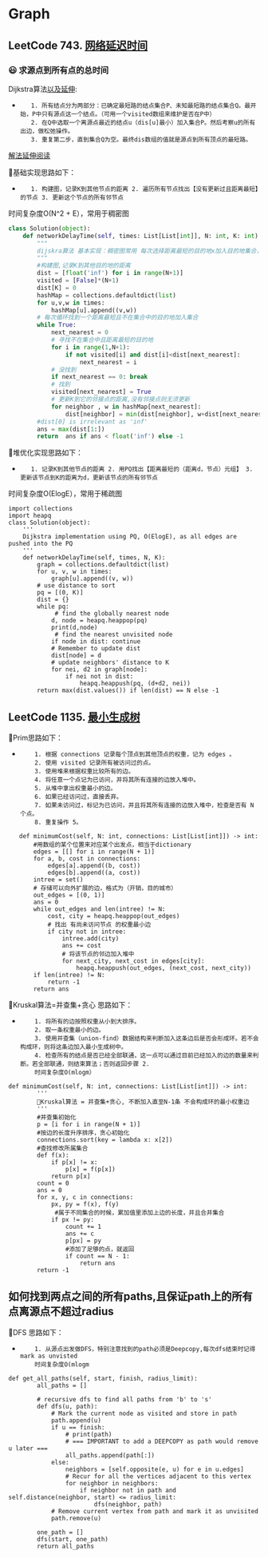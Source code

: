 # Graph

## LeetCode 743. [网络延迟时间](https://leetcode-cn.com/problems/network-delay-time/)
### :smiley: 求源点到所有点的总时间
Dijkstra算法[以及延伸](https://www.cnblogs.com/thousfeet/p/9229395.html):
*        1. 所有结点分为两部分：已确定最短路的结点集合P、未知最短路的结点集合Q。最开始，P中只有源点这一个结点。（可用一个visited数组来维护是否在P中）
         2. 在Q中选取一个离源点最近的结点u（dis[u]最小）加入集合P。然后考察u的所有出边，做松弛操作。
         3. 重复第二步，直到集合Q为空。最终dis数组的值就是源点到所有顶点的最短路。
         
[解法延伸阅读](https://leetcode-cn.com/problems/network-delay-time/solution/dan-yuan-zui-duan-lu-po-su-de-dijkstra-dui-you-hua/)

:clinking_glasses:基础实现思路如下：

*        1. 构建图，记录K到其他节点的距离 2. 遍历所有节点找出【没有更新过且距离最短】的节点 3. 更新这个节点的所有邻节点

时间复杂度O(N^2 + E），常用于稠密图

```python
class Solution(object):
    def networkDelayTime(self, times: List[List[int]], N: int, K: int) -> int:
        """
        dijskra算法 基本实现：稠密图常用 每次选择距离最短的目的地x加入目的地集合，更新K到x的邻接点的距离
        """
        #构建图,记录K到其他目的地的距离
        dist = [float('inf') for i in range(N+1)]
        visited = [False]*(N+1)
        dist[K] = 0
        hashMap = collections.defaultdict(list)
        for u,v,w in times:
            hashMap[u].append((v,w))
        # 每次循环找到一个距离最短且不在集合中的目的地加入集合
        while True:
            next_nearest = 0
            # 寻找不在集合中且距离最短的目的地
            for i in range(1,N+1):
                if not visited[i] and dist[i]<dist[next_nearest]:
                    next_nearest = i
            # 没找到
            if next_nearest == 0: break
            # 找到
            visited[next_nearest] = True
            # 更新K到它的邻接点的距离,没有邻接点则无须更新
            for neighbor , w in hashMap[next_nearest]:
                dist[neighbor] = min(dist[neighbor], w+dist[next_nearest])
        #dist[0] is irrelevant as 'inf'
        ans = max(dist[1:])
        return  ans if ans < float('inf') else -1
```
:clinking_glasses:堆优化实现思路如下：
*        1. 记录K到其他节点的距离 2. 用PQ找出【距离最短的（距离d，节点）元组】 3. 更新该节点到K的距离为d，更新该节点的所有邻节点

时间复杂度O(ElogE），常用于稀疏图
```python3
import collections
import heapq
class Solution(object):
    '''
    Dijkstra implementation using PQ, O(ElogE), as all edges are pushed into the PQ
    '''
    def networkDelayTime(self, times, N, K):
        graph = collections.defaultdict(list)
        for u, v, w in times:
            graph[u].append((v, w))
        # use distance to sort
        pq = [(0, K)]
        dist = {}
        while pq:
             # find the globally nearest node
            d, node = heapq.heappop(pq)
            print(d,node)
             # find the nearest unvisited node 
            if node in dist: continue
            # Remember to update dist
            dist[node] = d
            # update neighbors' distance to K
            for nei, d2 in graph[node]:
                if nei not in dist:
                    heapq.heappush(pq, (d+d2, nei))
        return max(dist.values()) if len(dist) == N else -1
```
## LeetCode 1135. [最小生成树](https://leetcode-cn.com/problems/connecting-cities-with-minimum-cost/) 

:clinking_glasses:Prim思路如下：
*         1. 根据 connections 记录每个顶点到其他顶点的权重，记为 edges 。
          2. 使用 visited 记录所有被访问过的点。
          3. 使用堆来根据权重比较所有的边。
          4. 将任意一个点记为已访问，并将其所有连接的边放入堆中。
          5. 从堆中拿出权重最小的边。
          6. 如果已经访问过，直接丢弃。
          7. 如果未访问过，标记为已访问，并且将其所有连接的边放入堆中，检查是否有 N 个点。
          8. 重复操作 5。
 ```python3
    def minimumCost(self, N: int, connections: List[List[int]]) -> int:
        #用数组的某个位置来对应某个出发点，相当于dictionary
        edges = [[] for i in range(N + 1)]
        for a, b, cost in connections:
            edges[a].append((b, cost))
            edges[b].append((a, cost))
        intree = set()
        # 存储可以向外扩展的边，格式为（开销，目的城市）
        out_edges = [(0, 1)]
        ans = 0
        while out_edges and len(intree) != N:
            cost, city = heapq.heappop(out_edges)
            # 找出 有尚未访问节点 的权重最小边
            if city not in intree:
                intree.add(city)
                ans += cost
                # 将该节点的邻边加入堆中
                for next_city, next_cost in edges[city]:
                    heapq.heappush(out_edges, (next_cost, next_city))
        if len(intree) != N:
            return -1
        return ans
```
:clinking_glasses:Kruskal算法=并查集+贪心     思路如下：
*         1. 将所有的边按照权重从小到大排序。
          2. 取一条权重最小的边。
          3. 使用并查集（union-find）数据结构来判断加入这条边后是否会形成环。若不会构成环，则将这条边加入最小生成树中。
          4. 检查所有的结点是否已经全部联通，这一点可以通过目前已经加入的边的数量来判断。若全部联通，则结束算法；否则返回步骤 2.
          时间复杂度O(mlogm）

```python3
def minimumCost(self, N: int, connections: List[List[int]]) -> int:
        '''
        🥂Kruskal算法 = 并查集+贪心, 不断加入直至N-1条 不会构成环的最小权重边
        '''
        #并查集初始化
        p = [i for i in range(N + 1)]
        #按边的长度升序排序，贪心初始化      
        connections.sort(key = lambda x: x[2])     
        #查找修改所属集合
        def f(x):
            if p[x] != x:
                p[x] = f(p[x])
            return p[x]
        count = 0
        ans = 0
        for x, y, c in connections:
            px, py = f(x), f(y)
             #属于不同集合的时候，累加值里添加上边的长度，并且合并集合
            if px != py:       
                count += 1
                ans += c
                p[px] = py
                #添加了足够的点，就返回
                if count == N - 1:     
                    return ans
        return -1
```

## 如何找到两点之间的所有paths,且保证path上的所有点离源点不超过radius
:clinking_glasses:DFS     思路如下：
*         1. 从源点出发做DFS，特别注意找到的path必须是Deepcopy,每次dfs结束时记得mark as unvisted
          时间复杂度O(mlogm
```python3
def get_all_paths(self, start, finish, radius_limit):
        all_paths = []

        # recursive dfs to find all paths from 'b' to 's'
        def dfs(u, path):
            # Mark the current node as visited and store in path
            path.append(u)
            if u == finish:
                # print(path)
                # === IMPORTANT to add a DEEPCOPY as path would remove u later ===
                all_paths.append(path[:])
            else:
                neighbors = [self.opposite(e, u) for e in u.edges]
                # Recur for all the vertices adjacent to this vertex
                for neighbor in neighbors:
                    if neighbor not in path and self.distance(neighbor, start) <= radius_limit:
                        dfs(neighbor, path)
            # Remove current vertex from path and mark it as unvisited
            path.remove(u)

        one_path = []
        dfs(start, one_path)
        return all_paths
```
